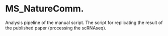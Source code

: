 # MS_NatureComm.
Analysis pipeline of the manual script.
The script for replicating the result of the published paper (processing the scRNAseq).

